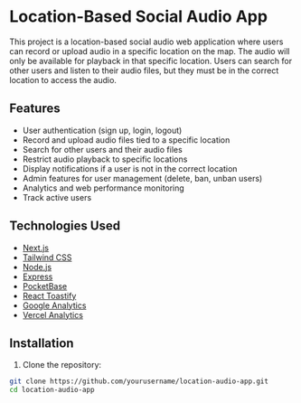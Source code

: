 # Location-Based Social Audio App

This project is a location-based social audio web application where users can record or upload audio in a specific location on the map. The audio will only be available for playback in that specific location. Users can search for other users and listen to their audio files, but they must be in the correct location to access the audio.

## Features

- User authentication (sign up, login, logout)
- Record and upload audio files tied to a specific location
- Search for other users and their audio files
- Restrict audio playback to specific locations
- Display notifications if a user is not in the correct location
- Admin features for user management (delete, ban, unban users)
- Analytics and web performance monitoring
- Track active users

## Technologies Used

- [Next.js](https://nextjs.org/)
- [Tailwind CSS](https://tailwindcss.com/)
- [Node.js](https://nodejs.org/)
- [Express](https://expressjs.com/)
- [PocketBase](https://pocketbase.io/)
- [React Toastify](https://fkhadra.github.io/react-toastify/)
- [Google Analytics](https://analytics.google.com/)
- [Vercel Analytics](https://vercel.com/docs/analytics)

## Installation

1. Clone the repository:

```bash
git clone https://github.com/yourusername/location-audio-app.git
cd location-audio-app
